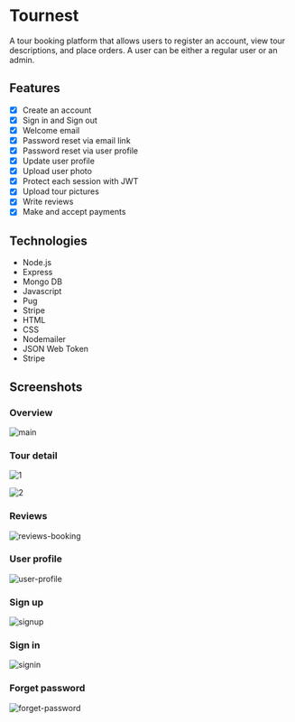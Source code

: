 # Tournest
A tour booking platform that allows users to register an account, view tour descriptions, and place orders. A user can be either a regular user or an admin.
## Features
- [x] Create an account
- [x] Sign in and Sign out
- [x] Welcome email
- [x] Password reset via email link
- [x] Password reset via user profile
- [x] Update user profile
- [x] Upload user photo
- [x] Protect each session with JWT
- [x] Upload tour pictures
- [x] Write reviews
- [x] Make and accept payments
## Technologies
- Node.js
- Express
- Mongo DB
- Javascript
- Pug
- Stripe
- HTML
- CSS
- Nodemailer
- JSON Web Token
- Stripe
## Screenshots
### Overview
![main](https://github.com/jinglinstella/tournest/assets/133833518/d311090a-51d8-48fa-ae7c-f56529a8620b)

### Tour detail
![1](https://github.com/jinglinstella/tournest/assets/133833518/b8f4244b-202d-4791-b2cc-47c6ce2c3b5c)

![2](https://github.com/jinglinstella/tournest/assets/133833518/19b296e1-26de-4e36-81eb-d2421ea269c9)

### Reviews

![reviews-booking](https://github.com/jinglinstella/tournest/assets/133833518/d9305f04-9217-4e00-94b0-37a7941aa468)

### User profile
![user-profile](https://github.com/jinglinstella/tournest/assets/133833518/8cfdcc76-7003-41b6-9815-14d576042616)

### Sign up
![signup](https://github.com/jinglinstella/tournest/assets/133833518/4ca0bcf3-e8ba-4f50-8a9c-1f1d7564a2e6)

### Sign in
![signin](https://github.com/jinglinstella/tournest/assets/133833518/089e428c-477c-45e5-b37e-c70231974761)

### Forget password
![forget-password](https://github.com/jinglinstella/tournest/assets/133833518/c3c00977-2176-4223-adc3-3acccb3695f7)



